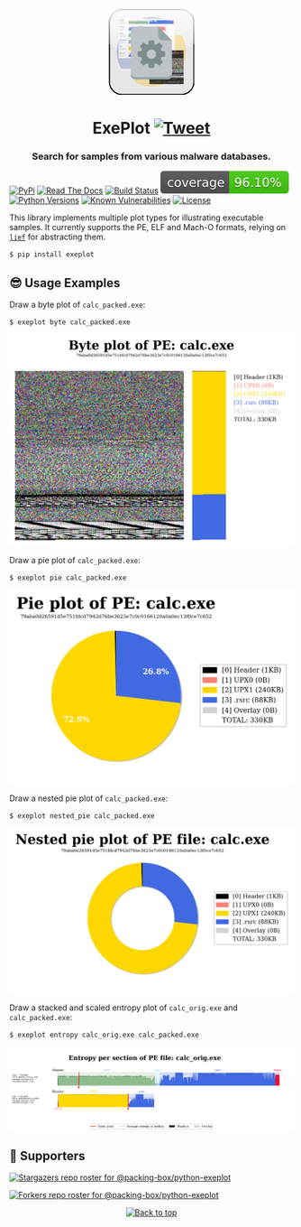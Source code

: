 <p align="center" id="top"><img src="https://github.com/packing-box/python-exeplot/raw/main/docs/pages/img/logo.png"></p>
<h1 align="center">ExePlot <a href="https://twitter.com/intent/tweet?text=ExePlot%20-%20Plot%20executable%20samples%20easy.%0D%0ALibrary%20for%20plotting%20executable%20samples%20supporting%20multiple%20formats.%0D%0Ahttps%3a%2f%2fgithub%2ecom%2fpacking-box%2fpython-exeplot%0D%0A&hashtags=python,programming,executable-samples,plot"><img src="https://img.shields.io/badge/Tweet--lightgrey?logo=twitter&style=social" alt="Tweet" height="20"/></a></h1>
<h3 align="center">Search for samples from various malware databases.</h3>

[![PyPi](https://img.shields.io/pypi/v/exeplot.svg)](https://pypi.python.org/pypi/exeplot/)
[![Read The Docs](https://readthedocs.org/projects/python-exeplot/badge/?version=latest)](https://python-exeplot.readthedocs.io/en/latest/?badge=latest)
[![Build Status](https://github.com/packing-box/python-exeplot/actions/workflows/python-package.yml/badge.svg)](https://github.com/packing-box/python-exeplot/actions/workflows/python-package.yml)
[![Coverage Status](https://raw.githubusercontent.com/packing-box/python-exeplot/main/docs/coverage.svg)](#)
[![Python Versions](https://img.shields.io/pypi/pyversions/exeplot.svg)](https://pypi.python.org/pypi/exeplot/)
[![Known Vulnerabilities](https://snyk.io/test/github/packing-box/python-exeplot/badge.svg?targetFile=requirements.txt)](https://snyk.io/test/github/packing-box/python-exeplot?targetFile=requirements.txt)
[![License](https://img.shields.io/pypi/l/exeplot.svg)](https://pypi.python.org/pypi/exeplot/)

This library implements multiple plot types for illustrating executable samples. It currently supports the PE, ELF and Mach-O formats, relying on [`lief`](https://github.com/lief-project/LIEF) for abstracting them.

```sh
$ pip install exeplot
```

## :sunglasses: Usage Examples

Draw a byte plot of `calc_packed.exe`:

```sh
$ exeplot byte calc_packed.exe
```

![Byte plot of `calc_packed.exe`](https://github.com/packing-box/python-exeplot/blob/main/docs/pages/img/calc_packed_byte.png?raw=true)

Draw a pie plot of `calc_packed.exe`:

```sh
$ exeplot pie calc_packed.exe
```

![Pie plot of `calc_packed.exe`](https://github.com/packing-box/python-exeplot/blob/main/docs/pages/img/calc_packed_pie.png?raw=true)

Draw a nested pie plot of `calc_packed.exe`:

```sh
$ exeplot nested_pie calc_packed.exe
```

![Nested pie plot of `calc_packed.exe`](https://github.com/packing-box/python-exeplot/blob/main/docs/pages/img/calc_packed_nested_pie.png?raw=true)

Draw a stacked and scaled entropy plot of `calc_orig.exe` and `calc_packed.exe`:

```sh
$ exeplot entropy calc_orig.exe calc_packed.exe
```

![Entropy plot of `calc_orig.exe` and `calc_packed.exe`](https://github.com/packing-box/python-exeplot/blob/main/docs/pages/img/calc_orig_entropy.png?raw=true)


## :clap: Supporters

[![Stargazers repo roster for @packing-box/python-exeplot](https://reporoster.com/stars/dark/packing-box/python-exeplot)](https://github.com/packing-box/python-exeplot/stargazers)

[![Forkers repo roster for @packing-box/python-exeplot](https://reporoster.com/forks/dark/packing-box/python-exeplot)](https://github.com/packing-box/python-exeplot/network/members)

<p align="center"><a href="#top"><img src="https://img.shields.io/badge/Back%20to%20top--lightgrey?style=social" alt="Back to top" height="20"/></a></p>
